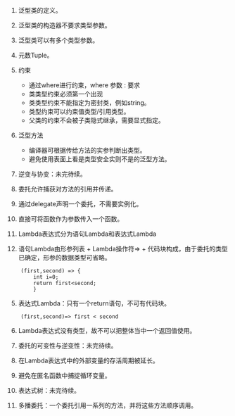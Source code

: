 1. 泛型类的定义。
2. 泛型类的构造器不要求类型参数。
3. 泛型类可以有多个类型参数。
4. 元数Tuple。
5. 约束
    + 通过where进行约束，where 参数 : 要求
    + 类类型约束必须第一个出现
    + 类类型约束不能指定为密封类，例如string。
    + 类型约束可以约束值类型/引用类型。
    + 父类的约束不会被子类隐式继承，需要显式指定。
6. 泛型方法
    + 编译器可根据传给方法的实参判断出类型。
    + 避免使用表面上看是类型安全实则不是的泛型方法。
7. 逆变与协变：未完待续。

1. 委托允许捕获对方法的引用并传递。
2. 通过delegate声明一个委托，不需要实例化。
3. 直接可将函数作为参数传入一个函数。
3. Lambda表达式分为语句Lambda和表达式Lambda
4. 语句Lambda由形参列表 + Lambda操作符=> + 代码块构成，由于委托的类型已确定，形参的数据类型可省略。
~~~
    (first,second) => {
        int i=0;
        return first<second;
        }
~~~
5. 表达式Lambda：只有一个return语句，不可有代码块。
~~~
    (first,second)=> first < second
~~~
6. Lambda表达式没有类型，故不可以把整体当中一个返回值使用。
7. 委托的可变性与逆变性：未完待续。
8. 在Lambda表达式中的外部变量的存活周期被延长。
9. 避免在匿名函数中捕捉循环变量。
10. 表达式树：未完待续。

1. 多播委托：一个委托引用一系列的方法，并将这些方法顺序调用。